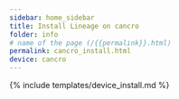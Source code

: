```yaml
---
sidebar: home_sidebar
title: Install Lineage on cancro
folder: info
# name of the page (/{{permalink}}.html)
permalink: cancro_install.html
device: cancro
---
```

{% include templates/device_install.md %}
